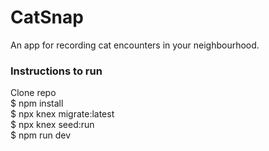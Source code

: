 # CatSnap

An app for recording cat encounters in your neighbourhood.

### Instructions to run
Clone repo  
$ npm install  
$ npx knex migrate:latest  
$ npx knex seed:run  
$ npm run dev  
